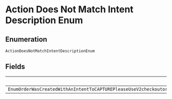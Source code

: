 
# Action Does Not Match Intent Description Enum

## Enumeration

`ActionDoesNotMatchIntentDescriptionEnum`

## Fields

| Name |
|  --- |
| `EnumOrderWasCreatedWithAnIntentToCAPTUREPleaseUseV2checkoutordersorderIdcaptureToCompleteTheTransactionOrAlternatelyCreateAnOrderWithAnIntentOfAUTHORIZE` |

